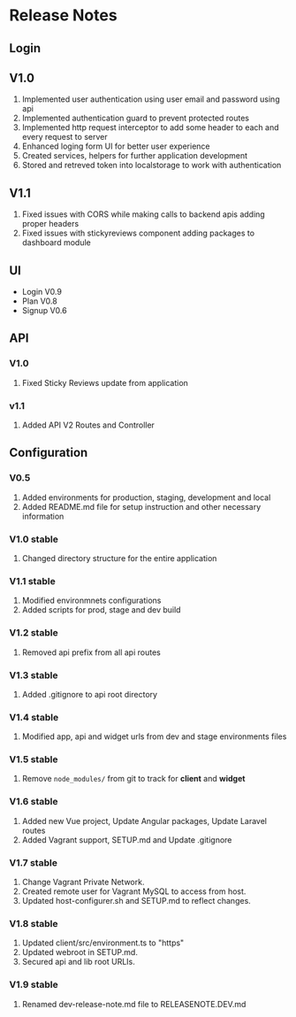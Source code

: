 # Release Notes

## Login

## V1.0
1. Implemented user authentication using user email and password using api
2. Implemented authentication guard to prevent protected routes
3. Implemented http request interceptor to add some header to each and every request to server
4. Enhanced loging form UI for better user experience
5. Created services, helpers for further application development
6. Stored and retreved token into localstorage to work with authentication

## V1.1
1. Fixed issues with CORS while making calls to backend apis adding proper headers
2. Fixed issues with stickyreviews component adding packages to dashboard module

## UI

- Login V0.9
- Plan V0.8
- Signup V0.6

## API

### V1.0

1. Fixed Sticky Reviews update from application

### v1.1

1. Added API V2 Routes and Controller

## Configuration

### V0.5

1. Added environments for production, staging, development and local
2. Added README.md file for setup instruction and other necessary information

### V1.0 stable

1. Changed directory structure for the entire application

### V1.1 stable

1. Modified environmnets configurations
2. Added scripts for prod, stage and dev build

### V1.2 stable

1. Removed api prefix from all api routes

### V1.3 stable

1. Added .gitignore to api root directory

### V1.4 stable

1. Modified app, api and widget urls from dev and stage environments files

### V1.5 stable

1. Remove `node_modules/` from git to track for **client** and **widget**

### V1.6 stable

1. Added new Vue project, Update Angular packages, Update Laravel routes
2. Added Vagrant support, SETUP.md and Update .gitignore

### V1.7 stable

1. Change Vagrant Private Network.
2. Created remote user for Vagrant MySQL to access from host.
3. Updated host-configurer.sh and SETUP.md to reflect changes.

### V1.8 stable

1. Updated client/src/environment.ts to "https"
2. Updated webroot in SETUP.md.
3. Secured api and lib root URLIs.

### V1.9 stable

1. Renamed dev-release-note.md file to RELEASENOTE.DEV.md
